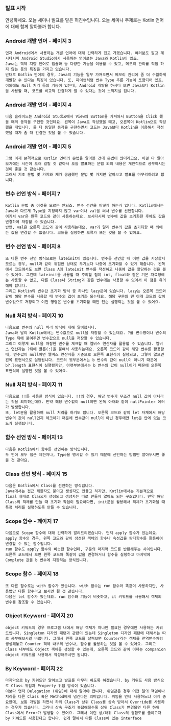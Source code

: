 ### 발표 시작
안녕하세요. 오늘 세미나 발표를 맡은 허진수입니다.
오늘 세미나 주제로는 Kotlin 언어에 대해 함께 알아볼까 합니다.

### Android 개발 언어 - 페이지 3
	먼저 Android에서 사용하는 개발 언어에 대해 간략하게 집고 가겠습니다. 여러분도 알고 계시다시피 Android Studio에서 사용하는 언어로는 Java와 Kotlin이 있죠. 
	Java는 객체 지향 언어로 캡슐화 등 다양한 기능을 이용할 수 있고, 메모리 관리를 직접 하지 않는 등의 특징을 가지고 있습니다. 
	반대로 Kotlin 언어의 경우, Java의 기능을 일부 가져오면서 메모리 관리에 좀 더 수월하게 개발할 수 있다는 특징이 있습니다. 또, 파이썬처럼 변수 Type 추론 기능이 포함되어 있죠. 이외에도 Null 처리 등의 기능이 있는데, Android 개발을 하시다 보면 Java보다 Kotlin을 사용할 때, 코드를 비교적 간결하게 짤 수 있다는 것이 느껴지실 겁니다.
### Android 개발 언어 - 페이지 4
	다음 슬라이드는 Android Studio에서 View의 Button을 가져와서 Button을 Click 했을 때의 동작을 구현한 것인데요. 왼쪽이 Java로 작성했을 때고, 오른쪽이 Kotlin으로 작성했을 때입니다. 둘 다 동일한 동작을 구현하면서 코드는 Java보다 Kotlin을 이용해서 작성했을 때가 좀 더 간결한 것을 볼 수 있습니다.
### Android 개발 언어 - 페이지 5
	그럼 이제 본격적으로 Kotlin 언어의 문법을 알아볼 건데 문법이 많더라고요. 이걸 다 알아보기에는 시간이 오래 걸릴 것 같아서 오늘 발표하는 문법 외의 내용은 개인적으로 공부하시는 것이 좋을 것 같습니다. 
	그래서 기초 문법 몇 가지와 제가 궁금했던 문법 몇 가지만 알아보고 발표를 마무리하려고 합니다.
### 변수 선언 방식 - 페이지 7
	Kotlin 문법 중 이것을 모르는 안되죠. 변수 선언을 어떻게 하는가 입니다. Kotlin에서는 Java와 다르게 Type을 지정하지 않고 var이나 val을 써서 변수를 선언합니다. 
	여기서 var은 왼쪽 코드와 같이 사용하는데요. 보시다시피 변수에 값을 초기화한 후에도 값을 변경하여 저장할 수 있습니다.
	반면, val은 오른족 코드와 같이 사용하는데요. var과 달리 변수의 값을 초기화할 때 외에는 값을 변경할 수 없습니다. 코드를 실행하면 오류가 뜨는 것을 볼 수 있어요.
### 변수 선언 방식 - 페이지 8
	또 다른 변수 선언 방식으로는 lateinit이 있습니다. 변수를 선언할 때 어떤 값을 저장할지 모르는 경우, null과 같이 위험한 상태로 두기보다 나중에 초기화할 수 있게 해줍니다. 왼쪽 예시 코드에서도 보면 Class A에 lateinit 변수를 작성하고 나중에 값을 할당하는 것을 볼 수 있어요. 그런데 lateinit을 사용할 때 주의할 점이 int, float와 같은 기본 자료형에는 사용할 수 없고, 다른 Class나 String과 같은 변수에는 사용할 수 있어서 이 점을 유의해야 합니다.
	그리고 Kotlin의 변수값 초기화 방식 중 하나인 lazy문이 있습니다. lazy는 오른쪽 코드와 같이 해당 변수를 사용할 때 변수의 값이 초기화 되는데요. 해당 구문의 맨 아래 코드의 값이 변수값으로 저장되고 이전 명령은 변수를 초기화할 때만 단순 실행되는 것을 볼 수 있어요.
### Null 처리 방식 - 페이지 10
	다음으로 변수의 null 처리 방식에 대해 알아봅시다.
	Java와 달리 Kotlin에서는 변수값으로 null을 저장할 수 있는데요. ?를 변수명이나 변수의 Type 뒤에 붙여주면 변수값으로 null을 저장할 수 있습니다.
	그리고 이렇게 null을 저장한 변수를 체크할 때 엘비스 연산자를 활용할 수 있습니다. 엘비스 연산자는 ?뒤에 콜론(:)을 붙여서 사용하는데요. 오른쪽 코드와 같이 해당 변수를 활용할 때, 변수값이 null이면 엘비스 연산자를 기준으로 오른쪽 표현식이 실행되고, 그렇지 않으면 왼쪽 표현식으로 실행됩니다. 코드의 윗부분에서는 b 변수의 값이 null이 아니기 때문에 b?.length 표현식이 실행됐지만, 아랫부분에서는 b 변수의 값이 null이기 때문에 오른쪽 표현식이 실행된 것을 볼 수 있어요.
### Null 처리 방식 - 페이지 11
	다음으로 !!를 사용한 방식이 있습니다. !!의 경우, 해당 변수가 무조건 null 값이 아니라는 것을 의미하는데요. 만약 해당 변수값이 null이면 왼쪽 아래와 같이 nullPointer 에러가 발생합니다. 
	또, let문을 활용하여 null 처리를 하기도 합니다. 오른쪽 코드와 같이 let 자체에서 해당 변수의 값이 null인지 체크하기 때문에 변수값이 null이 아닌 경우에만 let문 안에 있는 코드가 실행됩니다.
### 함수 선언 방식 - 페이지 13
	다음은 Kotlin에서 함수를 선언하는 방식입니다.
	두 언어 모두 접근 제한자나, Type을 명시할 수 있기 때문에 선언하는 방법만 알아두시면 좋을 것 같아요.
### Class 선언 방식 - 페이지 15
	다음은 Kotlin에서 Class를 선언하는 방식입니다.
	Java에서는 접근 제한자도 붙이고 생성자도 만들고 하지만, Kotlin에서는 기본적으로 final 형태로 Class가 생성되고 생성자는 따로 만들지 않아도 되는 구조입니다. 만약 해당 Class의 객체를 만들 때 초기화 작업이 필요하다면, init문을 활용해서 객체가 초기화될 때 특정 처리를 실행하도록 만들 수 있습니다.
### Scope 함수 - 페이지 17
	다음으로 Scope 함수에 대해 간략하게 알려드리겠습니다. 먼저 apply 함수가 있는데요. apply 함수의 경우, 왼쪽 코드와 같이 생성된 객체의 함수나 속성값을 람다함수를 활용하여 변경할 수 있는 함수입니다.
	run 함수도 apply 함수와 비슷한 함수인데, 구문의 마지막 코드를 반환해주는 차이입니다. 오른쪽 코드에서 보면 왼쪽 코드와 똑같이 값을 변경하거나 함수를 실행하고 마지막에 Complete 값을 b 변수에 저장하는 방식입니다.
### Scope 함수 - 페이지 18
	또 다른 함수로는 with 함수가 있습니다. with 함수는 run 함수와 똑같이 사용하지만, 사용법만 다른 함수라고 보시면 될 것 같습니다.
	다음은 let 함수가 있는데요. run 함수와 기능이 비슷하고, it 키워드를 사용해서 객체의 변수를 참조할 수 있습니다.
### Object Keyword - 페이지 20
	object 키워드의 경우 프로그램 내에서 해당 객체가 하나만 필요한 경우에만 사용하는 키워드입니다. Singleton 디자인 패턴과 관련이 있는데 Singleton 디자인 패턴에 대해서는 따로 공부해보시길 바랍니다. 그래서 왼쪽 코드를 살펴보면 Counter라는 객체를 전역변수처럼 생성해놓고 Counter 객체 내부의 변수나, 함수를 활용하는 것을 볼 수 있어요. 그리고 Class 내부에도 Object 객체를 생성할 수 있는데, 오른쪽 코드와 같이 이때는 companion object 키워드를 사용해서 작성해주시면 됩니다.
### By Keyword - 페이지 22
	마지막으로 by 키워드만 알아보고 발표를 마무리 하도록 하겠습니다. by 키워드 사용 방식으로 Class 위임과 Property 위임 방식이 있습니다.
	이보다 먼저 Delegation (위임)에 대해 알아야 합니다. 위임같은 경우 어떤 일의 책임이나 처리를 다른 Class 혹은 Method에게 넘긴다는 의미입니다. 위임을 언제 사용하느냐 이게 중요한데, 보통 개발을 하면서 하위 Class가 상위 Class를 상속 받아서 Override를 사용하는 경우가 많습니다. 그러나 상속 구조가 복잡해질수록 상위 Class가 변경되면 다른 하위 Class에서 Error가 발생할 수 있어요. 그래서 이런 상/하위 Class의 결합도를 줄이고자 by 키워드를 사용한다고 합니다. 쉽게 말해서 다른 Class에 있는 interface 